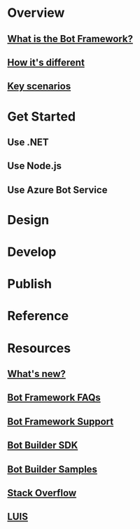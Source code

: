 # Overview
## [What is the Bot Framework?](bot-framework-what-is-bot-framework.md)
## [How it's different](bot-framework-benefits.md)
## [Key scenarios](bot-framework-scenarios.md)
# Get Started
## Use .NET
## Use Node.js
## Use Azure Bot Service
# Design
# Develop
# Publish
# Reference
# Resources
## [What's new?](bot-framework-whats-new.md)
## [Bot Framework FAQs](bot-framework-faq.md)
## [Bot Framework Support](bot-framework-support.md)
## [Bot Builder SDK](https://github.com/Microsoft/BotBuilder)
## [Bot Builder Samples](https://github.com/Microsoft/BotBuilder-Samples)
## [Stack Overflow](http://stackoverflow.com/questions/tagged/botframework)
## [LUIS](https://www.luis.ai/Help)
